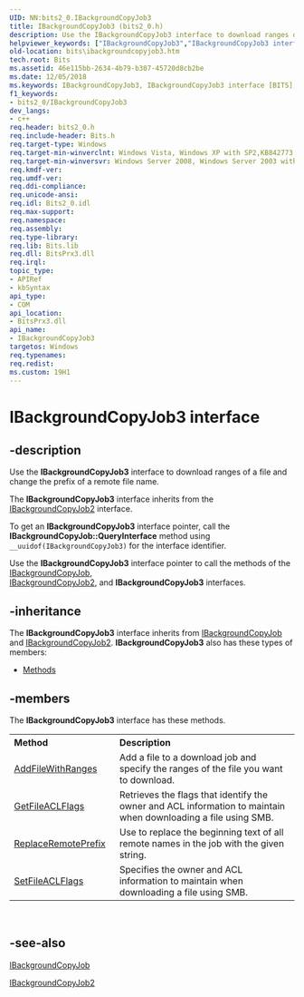 ```yaml
---
UID: NN:bits2_0.IBackgroundCopyJob3
title: IBackgroundCopyJob3 (bits2_0.h)
description: Use the IBackgroundCopyJob3 interface to download ranges of a file and change the prefix of a remote file name.
helpviewer_keywords: ["IBackgroundCopyJob3","IBackgroundCopyJob3 interface [BITS]","IBackgroundCopyJob3 interface [BITS]","described","bits.ibackgroundcopyjob3","bits2_0/IBackgroundCopyJob3"]
old-location: bits\ibackgroundcopyjob3.htm
tech.root: Bits
ms.assetid: 46e115bb-2634-4b79-b307-45720d8cb2be
ms.date: 12/05/2018
ms.keywords: IBackgroundCopyJob3, IBackgroundCopyJob3 interface [BITS], IBackgroundCopyJob3 interface [BITS],described, bits.ibackgroundcopyjob3, bits2_0/IBackgroundCopyJob3
f1_keywords:
- bits2_0/IBackgroundCopyJob3
dev_langs:
- c++
req.header: bits2_0.h
req.include-header: Bits.h
req.target-type: Windows
req.target-min-winverclnt: Windows Vista, Windows XP with SP2,KB842773 on  Windows Server 2003, and  Windows XP
req.target-min-winversvr: Windows Server 2008, Windows Server 2003 with SP1
req.kmdf-ver: 
req.umdf-ver: 
req.ddi-compliance: 
req.unicode-ansi: 
req.idl: Bits2_0.idl
req.max-support: 
req.namespace: 
req.assembly: 
req.type-library: 
req.lib: Bits.lib
req.dll: BitsPrx3.dll
req.irql: 
topic_type:
- APIRef
- kbSyntax
api_type:
- COM
api_location:
- BitsPrx3.dll
api_name:
- IBackgroundCopyJob3
targetos: Windows
req.typenames: 
req.redist: 
ms.custom: 19H1
---
```


# IBackgroundCopyJob3 interface


## -description


Use the 
<b>IBackgroundCopyJob3</b> interface to download ranges of a file and change the prefix of a remote file name. 

The 
<b>IBackgroundCopyJob3</b> interface inherits from the 
<a href="https://docs.microsoft.com/windows/desktop/api/bits1_5/nn-bits1_5-ibackgroundcopyjob2">IBackgroundCopyJob2</a> interface. 

To get an 
<b>IBackgroundCopyJob3</b> interface pointer, call the <b>IBackgroundCopyJob::QueryInterface</b> method using <code>__uuidof(IBackgroundCopyJob3)</code> for the interface identifier. 

Use the 
<b>IBackgroundCopyJob3</b> interface pointer to call  the 
methods of the <a href="https://docs.microsoft.com/windows/desktop/api/bits/nn-bits-ibackgroundcopyjob">IBackgroundCopyJob</a>,  
<a href="https://docs.microsoft.com/windows/desktop/api/bits1_5/nn-bits1_5-ibackgroundcopyjob2">IBackgroundCopyJob2</a>, and <b>IBackgroundCopyJob3</b> interfaces.


## -inheritance

The <b xmlns:loc="http://microsoft.com/wdcml/l10n">IBackgroundCopyJob3</b> interface inherits from <a href="https://docs.microsoft.com/windows/desktop/api/bits/nn-bits-ibackgroundcopyjob">IBackgroundCopyJob</a> and <a href="https://docs.microsoft.com/windows/desktop/api/bits1_5/nn-bits1_5-ibackgroundcopyjob2">IBackgroundCopyJob2</a>. <b>IBackgroundCopyJob3</b> also has these types of members:
<ul>
<li><a href="https://docs.microsoft.com/">Methods</a></li>
</ul>

## -members

The <b>IBackgroundCopyJob3</b> interface has these methods.
<table class="members" id="memberListMethods">
<tr>
<th align="left" width="37%">Method</th>
<th align="left" width="63%">Description</th>
</tr>
<tr data="declared;">
<td align="left" width="37%">
<a href="https://docs.microsoft.com/windows/desktop/api/bits2_0/nf-bits2_0-ibackgroundcopyjob3-addfilewithranges">AddFileWithRanges</a>
</td>
<td align="left" width="63%">
Add a file to a download job and specify the ranges of the file you want to download.

</td>
</tr>
<tr data="declared;">
<td align="left" width="37%">
<a href="https://docs.microsoft.com/windows/desktop/api/bits2_0/nf-bits2_0-ibackgroundcopyjob3-getfileaclflags">GetFileACLFlags</a>
</td>
<td align="left" width="63%">
Retrieves the flags that identify the owner and ACL information to maintain when downloading a file using SMB.

</td>
</tr>
<tr data="declared;">
<td align="left" width="37%">
<a href="https://docs.microsoft.com/windows/desktop/api/bits2_0/nf-bits2_0-ibackgroundcopyjob3-replaceremoteprefix">ReplaceRemotePrefix</a>
</td>
<td align="left" width="63%">
Use to replace the beginning text of all  remote names in the job with the given string. 

</td>
</tr>
<tr data="declared;">
<td align="left" width="37%">
<a href="https://docs.microsoft.com/windows/desktop/api/bits2_0/nf-bits2_0-ibackgroundcopyjob3-setfileaclflags">SetFileACLFlags</a>
</td>
<td align="left" width="63%">
Specifies the owner and ACL information to maintain when downloading a file using SMB.

</td>
</tr>
</table> 


## -see-also




<a href="https://docs.microsoft.com/windows/desktop/api/bits/nn-bits-ibackgroundcopyjob">IBackgroundCopyJob</a>



<a href="https://docs.microsoft.com/windows/desktop/api/bits1_5/nn-bits1_5-ibackgroundcopyjob2">IBackgroundCopyJob2</a>
 

 

